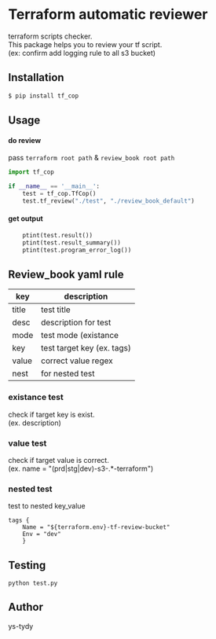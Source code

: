 # Terraform automatic reviewer

terraform scripts checker.<br>
This package helps you to review your tf script.<br>
(ex: confirm add logging rule to all s3 bucket)


## Installation

```bash
$ pip install tf_cop
```


## Usage
#### do review
pass `terraform root path` & `review_book root path`

```python
import tf_cop

if __name__ == '__main__':
    test = tf_cop.TfCop()
    test.tf_review("./test", "./review_book_default")
```

#### get output

```python
    ptint(test.result())
    ptint(test.result_summary())
    ptint(test.program_error_log())
```

## Review_book yaml rule

|key  |description  |
|---|---|
|title  |test title|
|desc  |description for test|
|mode|test mode (existance|value|nested)|
|key|test target key (ex. tags)|
|value|correct value regex|
|nest|for nested test|

### existance test
check if target key is exist.<br>
(ex. description)

### value test
check if target value is correct.<br>
(ex. name = "(prd|stg|dev)-s3-.*-terraform")

### nested test
test to nested key_value
```
tags {
    Name = "${terraform.env}-tf-review-bucket"
    Env = "dev"
    }
```

## Testing
`python test.py`

## Author
ys-tydy
